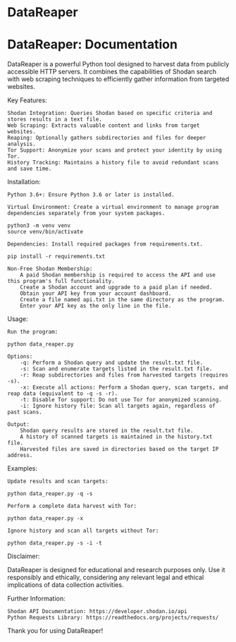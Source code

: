 # DataReaper

# DataReaper: Documentation

DataReaper is a powerful Python tool designed to harvest data from publicly accessible HTTP servers. It combines the capabilities of Shodan search with web scraping techniques to efficiently gather information from targeted websites.

Key Features:

    Shodan Integration: Queries Shodan based on specific criteria and stores results in a text file.
    Web Scraping: Extracts valuable content and links from target websites.
    Reaping: Optionally gathers subdirectories and files for deeper analysis.
    Tor Support: Anonymize your scans and protect your identity by using Tor.
    History Tracking: Maintains a history file to avoid redundant scans and save time.

Installation:

    Python 3.6+: Ensure Python 3.6 or later is installed.

    Virtual Environment: Create a virtual environment to manage program dependencies separately from your system packages.

    python3 -m venv venv
    source venv/bin/activate

    Dependencies: Install required packages from requirements.txt.

    pip install -r requirements.txt

    Non-Free Shodan Membership:
        A paid Shodan membership is required to access the API and use this program's full functionality.
        Create a Shodan account and upgrade to a paid plan if needed.
        Obtain your API key from your account dashboard.
        Create a file named api.txt in the same directory as the program.
        Enter your API key as the only line in the file.

Usage:

    Run the program:

    python data_reaper.py

    Options:
        -q: Perform a Shodan query and update the result.txt file.
        -s: Scan and enumerate targets listed in the result.txt file.
        -r: Reap subdirectories and files from harvested targets (requires -s).
        -x: Execute all actions: Perform a Shodan query, scan targets, and reap data (equivalent to -q -s -r).
        -t: Disable Tor support: Do not use Tor for anonymized scanning.
        -i: Ignore history file: Scan all targets again, regardless of past scans.

    Output:
        Shodan query results are stored in the result.txt file.
        A history of scanned targets is maintained in the history.txt file.
        Harvested files are saved in directories based on the target IP address.

Examples:

    Update results and scan targets:

    python data_reaper.py -q -s

    Perform a complete data harvest with Tor:

    python data_reaper.py -x

    Ignore history and scan all targets without Tor:

    python data_reaper.py -s -i -t

Disclaimer:

DataReaper is designed for educational and research purposes only. Use it responsibly and ethically, considering any relevant legal and ethical implications of data collection activities.

Further Information:

    Shodan API Documentation: https://developer.shodan.io/api
    Python Requests Library: https://readthedocs.org/projects/requests/

Thank you for using DataReaper!
